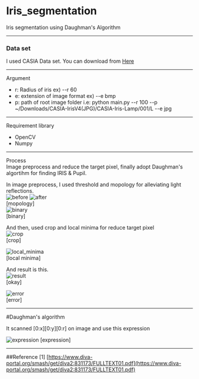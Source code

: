 # Iris_segmentation
Iris segmentation using Daughman's Algorithm

---
### Data set  
I used CASIA Data set. You can download from [Here](http://www.cbsr.ia.ac.cn/IrisDatabase/irisdatabase.php)

---
Argument  
- r: Radius of iris ex) --r 60
- e: extension of image format ex) --e bmp
- p: path of root image folder 
i.e: python main.py --r 100 --p ~/Downloads/CASIA-IrisV4\(JPG\)/CASIA-Iris-Lamp/001/L --e jpg

---
Requirement library
- OpenCV
- Numpy
---

Process  
Image preprocess and reduce the target pixel, finally adopt Daughman's algortihm for finding IRIS & Pupil.  

In image preprocess, I used threshold and mopology for alleviating light reflections.  
![before](./image/mopology_1.png)  ![after](./image/mopology_2.png)  
[mopology]  
![binary](./image/binary.png)  
[binary]

And then, used crop and local minima for reduce target pixel  
![crop](./image/crop_image.png)  
[crop]  


![local_minima](./image/local_minima.png)  
[local minima]

And result is this.  
![result](./image/iris_segmentation.png)  
[okay]

![error](./image/error_result.png)  
[error]

---

#Daughman's algorithm

It scanned [0:x][0:y][0:r] on image and use this expression  
  
![expression](./image/expression.png)
[expression]

---
##Reference
[1] [https://www.diva-portal.org/smash/get/diva2:831173/FULLTEXT01.pdf](https://www.diva-portal.org/smash/get/diva2:831173/FULLTEXT01.pdf)
